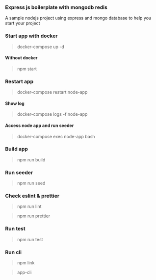 ### Express js boilerplate with mongodb redis

A sample nodejs project using express and mongo database to help you start your project

### Start app with docker

> docker-compose up -d

#### Without docker

> npm start

### Restart app

> docker-compose restart node-app

#### Show log

> docker-compose logs -f node-app

#### Access node app and run seeder

> docker-compose exec node-app bash

### Build app

> npm run build

### Run seeder

> npm run seed

### Check eslint & prettier

> npm run lint

> npm run prettier

### Run test

> npm run test

### Run cli

> npm link

> app-cli
